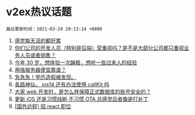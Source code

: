 # v2ex热议话题

`最后更新时间：2021-03-29 20:13:14 +0800`

1. [感觉每天活的都好累](https://www.v2ex.com/t/766048)
1. [你们公司的开发人员（特别是后端）受重视吗？是不是大部分公司都只重视业务人员或者销售？](https://www.v2ex.com/t/765975)
1. [今年 30 岁，想体验一次蹦极，想听一些过来人的经验](https://www.v2ex.com/t/766085)
1. [用啥服务器便宜靠谱？](https://www.v2ex.com/t/766000)
1. [急急急！学历造假被发现。](https://www.v2ex.com/t/766250)
1. [各路神仙， ios14 还有办法使用 callKit 吗](https://www.v2ex.com/t/766054)
1. [大家 web 开发时，是怎么样保障正式数据库的账号安全的？](https://www.v2ex.com/t/766088)
1. [更新 iOS 还是习惯线刷 不习惯 OTA 总感觉后者像是打补丁](https://www.v2ex.com/t/766024)
1. [[国外远程] 招 react 职位](https://www.v2ex.com/t/766089)

